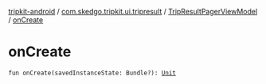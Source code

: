 [tripkit-android](../../index.md) / [com.skedgo.tripkit.ui.tripresult](../index.md) / [TripResultPagerViewModel](index.md) / [onCreate](./on-create.md)

# onCreate

`fun onCreate(savedInstanceState: Bundle?): `[`Unit`](https://kotlinlang.org/api/latest/jvm/stdlib/kotlin/-unit/index.html)